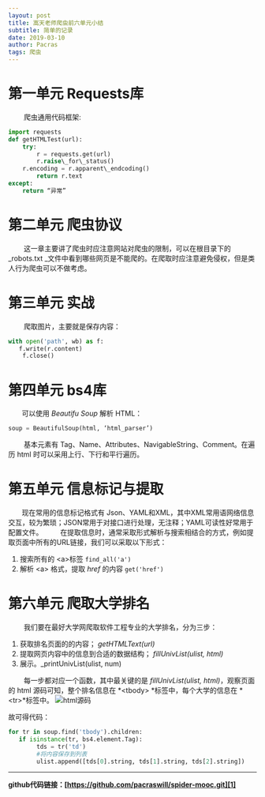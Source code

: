```yaml
---
layout: post
title: 嵩天老师爬虫前六单元小结
subtitle: 简单的记录
date: 2019-03-10
author: Pacras
tags: 爬虫
---
```


# 第一单元 Requests库
&nbsp; &nbsp; &nbsp; &nbsp;   爬虫通用代码框架:

```python
import requests
def getHTMLTest(url):
    try:
        r = requests.get(url)
        r.raise\_for\_status()
    r.encoding = r.apparent\_endcoding()
        return r.text
except:
    return “异常”
```

# 第二单元 爬虫协议
&nbsp; &nbsp; &nbsp; &nbsp; 这一章主要讲了爬虫时应注意网站对爬虫的限制，可以在根目录下的 \_robots.txt \_文件中看到哪些网页是不能爬的。在爬取时应注意避免侵权，但是类人行为爬虫可以不做考虑。

# 第三单元 实战
&nbsp; &nbsp; &nbsp; &nbsp;  爬取图片，主要就是保存内容：

```Python
with open('path', wb) as f:
   f.write(r.content)
    f.close()
```

# 第四单元 bs4库
&nbsp; &nbsp; &nbsp; &nbsp;可以使用 _Beautifu Soup_ 解析 HTML：

```python
soup = BeautifulSoup(html, ‘html_parser’)
```

&nbsp; &nbsp; &nbsp; &nbsp; 基本元素有 Tag、Name、Attributes、NavigableString、Comment。在遍历 html 时可以采用上行、下行和平行遍历。

# 第五单元 信息标记与提取
&nbsp; &nbsp; &nbsp; &nbsp;现在常用的信息标记格式有 Json、YAML和XML，其中XML常用语网络信息交互，较为繁琐；JSON常用于对接口进行处理，无注释；YAML可读性好常用于配置文件。
&nbsp; &nbsp; &nbsp; &nbsp;  在提取信息时，通常采取形式解析与搜索相结合的方式，例如提取页面中所有的URL链接，我们可以采取以下形式：
1. 搜索所有的 \<a\>标签 `find_all('a')`
2. 解析 \<a\> 格式，提取 _href_ 的内容 `get('href')`

# 第六单元 爬取大学排名
&nbsp; &nbsp; &nbsp; &nbsp; 我们要在最好大学网爬取软件工程专业的大学排名，分为三步：
1. 获取排名页面的的内容； _getHTMLText(url)_
2. 提取网页内容中的信息到合适的数据结构； _fillUnivList(ulist, html)_
3. 展示。\_printUnivList(ulist, num)

&nbsp; &nbsp; &nbsp; &nbsp; 每一步都对应一个函数，其中最关键的是 _fillUnivList(ulist, html)_，观察页面的 html 源码可知，整个排名信息在 *\<tbody\> *标签中，每个大学的信息在 *\<tr\>*标签中。
![][image-1] 

故可得代码：

```python
for tr in soup.find('tbody').children:
   if isinstance(tr, bs4.element.Tag):
        tds = tr('td')
        #将内容保存到列表
        ulist.append([tds[0].string, tds[1].string, tds[2].string])
```

----

**github代码链接：[https://github.com/pacraswill/spider-mooc.git][1]**





[1]:	https://github.com/pacraswill/spider-mooc.git

[image-1]:	/img/inposts/%E7%88%AC%E8%99%AB1.jpg "html源码"